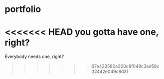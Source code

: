 # portfolio
<<<<<<< HEAD
you gotta have one, right?
=======
Everybody needs one, right?
>>>>>>> 67e433580e300c8f048c3ed58c32442e049c8d31
